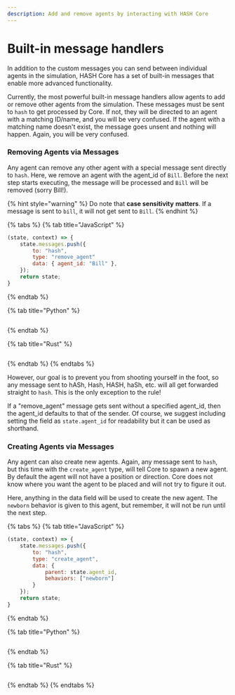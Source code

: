 ```yaml
---
description: Add and remove agents by interacting with HASH Core
---
```


# Built-in message handlers

In addition to the custom messages you can send between individual agents in the simulation, HASH Core has a set of built-in messages that enable more advanced functionality.

Currently, the most powerful built-in message handlers allow agents to add or remove other agents from the simulation. These messages must be sent to `hash` to get processed by Core. If not, they will be directed to an agent with a matching ID/name, and you will be very confused. If the agent with a matching name doesn't exist, the message goes unsent and nothing will happen. Again, you will be very confused.

### Removing Agents via Messages

Any agent can remove any other agent with a special message sent directly to `hash`. Here, we remove an agent with the agent\_id of `Bill`. Before the next step starts executing, the message will be processed and `Bill` will be removed \(sorry Bill!\). 

{% hint style="warning" %}
Do note that **case sensitivity** **matters**. If a message is sent to `bill`, it will not get sent to `Bill`.
{% endhint %}

{% tabs %}
{% tab title="JavaScript" %}
```javascript
(state, context) => {
    state.messages.push({
        to: "hash",
        type: "remove_agent"
        data: { agent_id: "Bill" },
    });
    return state;
}
```
{% endtab %}

{% tab title="Python" %}
```

```
{% endtab %}

{% tab title="Rust" %}
```

```
{% endtab %}
{% endtabs %}

However, our goal is to prevent you from shooting yourself in the foot, so any message sent to hASh, Hash, HASH, haSh, etc. will all get forwarded straight to `hash`. This is the only exception to the rule!

If a "remove\_agent" message gets sent without a specified agent\_id, then the agent\_id defaults to that of the sender. Of course, we suggest including setting the field as  `state.agent_id`  for readability but it can be used as shorthand.

### Creating Agents via Messages

Any agent can also create new agents. Again, any message sent to `hash`, but this time with the `create_agent` type, will tell Core to spawn a new agent. By default the agent will not have a position or direction. Core does not know where you want the agent to be placed and will not try to figure it out. 

Here, anything in the data field will be used to create the new agent. The `newborn` behavior is given to this agent, but remember, it will not be run until the next step.

{% tabs %}
{% tab title="JavaScript" %}
```javascript
(state, context) => {
    state.messages.push({
        to: "hash",
        type: "create_agent",
        data: {
            parent: state.agent_id, 
            behaviors: ["newborn"]
        }
    });
    return state;
}
```
{% endtab %}

{% tab title="Python" %}
```

```
{% endtab %}

{% tab title="Rust" %}
```

```
{% endtab %}
{% endtabs %}







